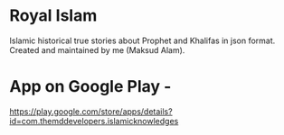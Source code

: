 # Royal Islam

Islamic historical true stories about Prophet and Khalifas in json format.
Created and maintained by me (Maksud Alam).

# App on Google Play - 
https://play.google.com/store/apps/details?id=com.themddevelopers.islamicknowledges
